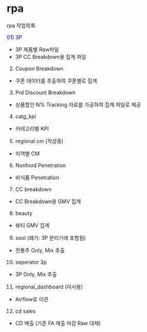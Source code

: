 # rpa
rpa 작업목록


<span style="color:blue">01) 3P</span>
 - 3P 제품별 Raw파일
 - 3P CC Breakdown용 집계 파일
 
02) Coupon Breakdown
 - 쿠폰 데이터를 추출하여 쿠폰별로 집계

03) Prd Discount Breakdown
 - 상품할인 N% Tracking 자료를 가공하여 집계 파일로 제공

04) catg_kpi
 - 카테고리별 KPI

05) regional cm (작성중)
 - 지역별 CM
 
06) Nonfood Penetration
 - 비식품 Penetration
 
07) CC breakdown
 - CC Breakdown용 GMV 집계
 
08) beauty
 - 뷰티 GMV 집계
 
09) sool (폐기: 3P 분리기에 포함됨)
 - 전통주 Only, Mix 추출
 
10) seperator 3p
 - 3P Only, Mix 추출
 
11) regional_dashboard (미사용)
 - Airflow로 이관
 
12) cd sales
 - CD 매출 (기존 FA 매출 마감 Raw 대체)

